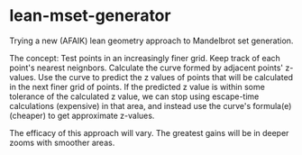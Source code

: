 # lean-mset-generator
Trying a new (AFAIK) lean geometry approach to Mandelbrot set generation.

The concept: Test points in an increasingly finer grid. Keep track of each point's nearest neignbors. 
Calculate the curve formed by adjacent points' z-values. Use the curve to predict the z values of 
points that will be calculated in the next finer grid of points. If the predicted z value is within
some tolerance of the calculated z value, we can stop using escape-time calculations (expensive) in that area,
and instead use the curve's formula(e) (cheaper) to get approximate z-values.

The efficacy of this approach will vary. The greatest gains will be in deeper zooms with smoother areas.
